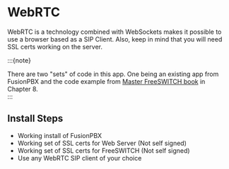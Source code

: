 # WebRTC

WebRTC is a technology combined with WebSockets makes it possible to use
a browser based as a SIP Client. Also, keep in mind that you will need
SSL certs working on the server.

:::{note}

There are two \"sets\" of code in this app. One being an existing app
from FusionPBX and the code example from [Master FreeSWITCH
book](https://www.packtpub.com/networking-and-servers/mastering-freeswitch)
in Chapter 8.   
:::

## Install Steps

-   Working install of FusionPBX
-   Working set of SSL certs for Web Server (Not self signed)
-   Working set of SSL certs for FreeSWITCH (Not self signed)
-   Use any WebRTC SIP client of your choice
